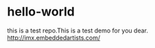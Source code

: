 # hello-world
this is a test repo.This is a test demo for you dear.
http://imx.embeddedartists.com/
